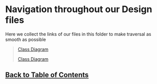 # Navigation throughout our Design files

Here we collect the links of our files in this folder to make traversal as smooth as possible

>   [Class Diagram](ClassDiagram.md)
>
>   [Class Diagram](ClassDiagramCreateFlight.md)


## [Back to Table of Contents](../TableOfContents.md)